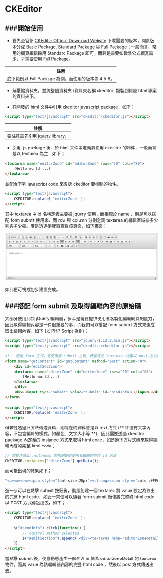 # CKEditor

<script type="text/javascript" src="gitbook/app.js"></script>
<script type="text/javascript" src="js/general.js"></script>

###開始使用
---
* 首先至官網 [CKEditor Official Download Website](http://ckeditor.com/download) 下載需要的版本，開原版本分成 Basic Package, Standard Package 與 Full Package；一般而言，常用的網頁編輯採用 Standard Package 即可，而若是需要如數學公式撰寫需求，才需要使用 Full Package。

| 註解 |
| -- |
| 底下範例以 Full Package 為例。而使用的版本為 4.5.8。 |

* 解壓縮資料夾，並將整個資料夾 (資料夾名稱 ckeditor) 複製到開發 html 專案的資料夾下。

* 在開發的 html 文件中引用 ckeditor javascript package，如下；

```Html
<script type="text/javascript" src="ckeditor/ckeditor.js"></script>
```

| 註解 |
| -- |
| 要注意需先引用 jquery library。 |

* 引用 .js package 後，於 html 文件中定義要使用 ckeditor 的物件，一般而言是以 textarea 為主，如下；

```Html
<textarea name="editorZone" id="editorZone" rows="20" cols="80">
	(Hello world ...)
</textarea>
```

並配合下列 javascript code 來告訴 ckeditor 要控制的物件。

```Html
<script type="text/javascript">
	CKEDITOR.replace( 'editorZone' );
</script>
```

其中 textarea 中 id 名稱定義主要被 jquery 使用，而相較於 name ，則是可以搭配 form submit 使用來，而 row 與 column 分別定義 textarea 的編輯區域有多少列與多少欄。若是透過瀏覽器查看該頁面，如下畫面；

![](images/webpage/ckeditor.png)

如此便可視成初步建置完成。

###搭配 form submit 及取得編輯內容的原始碼
---
大部分使用此類 jQuery 編輯器，多半是需要提供使用者客製化編輯網頁的能力，因此取得編輯內容是一件很重要的事，而我們可以搭配 form submit 方式來達成取出編輯內容，如下 (以 PHP Script 為例)；

```Html
<script type="text/javascript" src="jquery-1.12.2.min.js"></script>
<script type="text/javascript" src="ckeditor/ckeditor.js"></script>

<!-- 透過 form 方式，當使用者 submit 之後，便會將此 textarea 內容以 post 方式傳送 -->
<form name="getContent" id="getContent" method="post" action="#"> 
	<div id="editSection">
	<textarea name="editorZone" id="editorZone" rows="20" cols="80">
		(Hello world ...)
	</textarea>
	</div>
	<div><input type="submit" value="submit" id="sendInfo"></input></div>
</form>

<script type="text/javascript">
	CKEDITOR.replace( 'editorZone' );
</script>
```

但若是透過此方法傳送資料，則傳送的資料會是以 text 方式 (** 即僅有文字內容，不包含編輯的樣式，如顏色、文字大小等 **)，因此需要透過 ckeditor package 內定義的 instance 方式來取得 html code，如透過下方程式碼來取得編輯內容的完整 html code；

```Javascript
// 需要注意此 instances 需指向要給使用者編輯物件的 id 名稱
CKEDITOR.instances['editorZone'].getData();
```

而可能出現的結果如下；

```Bash
"<p><u><em><span style="font-size:20px"><strong><span style="color:#FF0000">(Hello world ...)</span></strong></span></em></u></p>"
```

進一步可以在點擊 submit 按鈕後，動態創建一個 textarea 將 value 設定為取出的完整 html code，如此一來便可以隨著 form submit 後便將完整的 html code 以 POST 方式傳送出去，如下；

```Html
<script type="text/javascript">
	CKEDITOR.replace( 'editorZone' );
	
	$("#sendInfo").click(function() {
		// control method selected
		$("#editSection").append('<div><textarea name="editorZoneDetail" id="editorZoneDetail" value="' + CKEDITOR.instances['editorZone'].getData() + '" style="position: absolute; left: -9999px"></textarea></div>');
	});
</script>
```

當點擊 submit 後，便會動態產生一個名與 id 皆為 editorZoneDetail 的 textarea 物件，而其 value 為該編輯器內容的完整 html code ，然後以 post 方式傳送出去。















